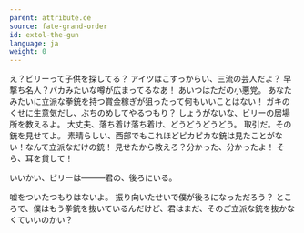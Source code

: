 ```yaml
---
parent: attribute.ce
source: fate-grand-order
id: extol-the-gun
language: ja
weight: 0
---
```


え？ビリーって子供を探してる？
アイツはこすっからい、三流の芸人だよ？
早撃ち名人？バカみたいな噂が広まってるなあ！
あいつはただの小悪党。
あなたみたいに立派な拳銃を持つ賞金稼ぎが狙ったって何もいいことはない！
ガキのくせに生意気だし、ぶちのめしてやるつもり？
しょうがないな、ビリーの居場所を教えるよ。
大丈夫、落ち着け落ち着け、どうどうどうどう。
取引だ。その銃を見せてよ。
素晴らしい、西部でもこれほどピカピカな銃は見たことがない！なんて立派なだけの銃！
見せたから教えろ？分かった、分かったよ！
そら、耳を貸して！

いいかい、ビリーは―――君の、後ろにいる。

嘘をついたつもりはないよ。
振り向いたせいで僕が後ろになっただろう？
ところで、僕はもう拳銃を抜いているんだけど、君はまだ、そのご立派な銃を抜かなくていいのかい？
